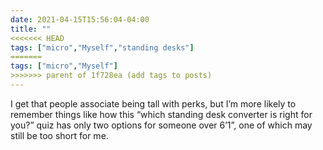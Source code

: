 ```yaml
---
date: 2021-04-15T15:56:04-04:00
title: ""
<<<<<<< HEAD
tags: ["micro","Myself","standing desks"]
=======
tags: ["micro","Myself"]
>>>>>>> parent of 1f728ea (add tags to posts)
---
```

I get that people associate being tall with perks, but I’m more likely to remember things like how this “which standing desk converter is right for you?” quiz has only two options for someone over 6’1”, one of which may still be too short for me.
